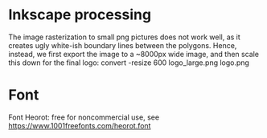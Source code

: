 Inkscape processing
================================

The image rasterization to small png pictures does not work well,
as it creates ugly white-ish boundary lines between the polygons.
Hence, instead, we first export the image to a ~8000px wide image,
and then scale this down for the final logo:
convert -resize 600 logo_large.png logo.png

Font
================================

Font Heorot: free for noncommercial use, see
https://www.1001freefonts.com/heorot.font
